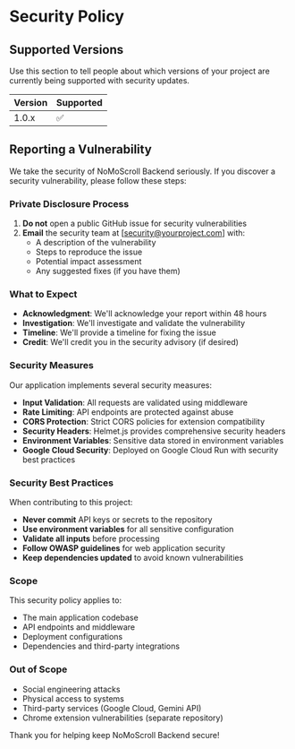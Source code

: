 # Security Policy

## Supported Versions

Use this section to tell people about which versions of your project are currently being supported with security updates.

| Version | Supported          |
| ------- | ------------------ |
| 1.0.x   | :white_check_mark: |

## Reporting a Vulnerability

We take the security of NoMoScroll Backend seriously. If you discover a security vulnerability, please follow these steps:

### Private Disclosure Process

1. **Do not** open a public GitHub issue for security vulnerabilities
2. **Email** the security team at [security@yourproject.com] with:
   - A description of the vulnerability
   - Steps to reproduce the issue
   - Potential impact assessment
   - Any suggested fixes (if you have them)

### What to Expect

- **Acknowledgment**: We'll acknowledge your report within 48 hours
- **Investigation**: We'll investigate and validate the vulnerability
- **Timeline**: We'll provide a timeline for fixing the issue
- **Credit**: We'll credit you in the security advisory (if desired)

### Security Measures

Our application implements several security measures:

- **Input Validation**: All requests are validated using middleware
- **Rate Limiting**: API endpoints are protected against abuse
- **CORS Protection**: Strict CORS policies for extension compatibility
- **Security Headers**: Helmet.js provides comprehensive security headers
- **Environment Variables**: Sensitive data stored in environment variables
- **Google Cloud Security**: Deployed on Google Cloud Run with security best practices

### Security Best Practices

When contributing to this project:

- **Never commit** API keys or secrets to the repository
- **Use environment variables** for all sensitive configuration
- **Validate all inputs** before processing
- **Follow OWASP guidelines** for web application security
- **Keep dependencies updated** to avoid known vulnerabilities

### Scope

This security policy applies to:

- The main application codebase
- API endpoints and middleware
- Deployment configurations
- Dependencies and third-party integrations

### Out of Scope

- Social engineering attacks
- Physical access to systems
- Third-party services (Google Cloud, Gemini API)
- Chrome extension vulnerabilities (separate repository)

Thank you for helping keep NoMoScroll Backend secure!
